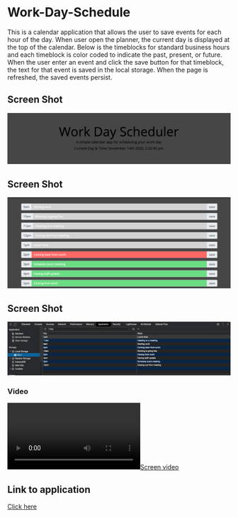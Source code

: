 # Work-Day-Schedule

This is a calendar application that allows the user to save events for each hour of the day. When user open the planner, the current day is displayed at the top of the calendar. Below is the timeblocks for standard business hours and each timeblock is color coded to indicate the past, present, or future. When the user enter an event and click the save button for that timeblock, the text for that event is saved in the local storage. When the page is refreshed, the saved events persist.

## Screen Shot
![Date & Time](./assets/work1.png)

## Screen Shot
![Workday planner](./assets/work2.png)

## Screen Shot
![Storage page](./assets/storage.png)

### Video

[![Screen video](./Work-day.webM)](https://drive.google.com/file/d/1Kqdd_97pd8iQatkKJ0UXEGh9MevlzZ4W/view)

## Link to application

[Click here](https://github.com/Afam-26/Work-Day-Schedule.git/)

  
